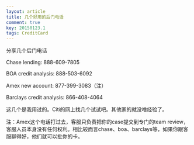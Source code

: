 ```yaml
---
layout: article
title: 几个好用的后门电话
comment: true
key: 20150123.1
tags: CreditCard
---
```


分享几个后门电话

Chase lending: 888-609-7805

BOA credit analysis: 888-503-6092

Amex new account: 877-399-3083（注）

Barclays credit analysis: 866-408-4064

这几个是我用过的。Citi的网上找几个试试吧。其他家的就没啥经验了。

注：Amex这个电话打过去，客服只负责把你的case提交到专门的team review，客服人员本身没有任何权利。相比较而言chase、boa、barclays等，如果你跟客服聊得好，他们就可以批你的卡。
